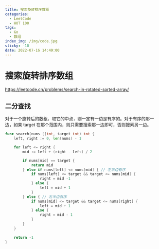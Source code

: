 ```yaml
---
title: 搜索旋转排序数组
categories:
  - LeetCode
  - HOT 100
tags:
  - Go
  - 数组
index_img: /img/code.jpg
sticky: -10
date: 2022-07-16 14:49:00
---
```


# 搜索旋转排序数组

https://leetcode.cn/problems/search-in-rotated-sorted-array/

## 二分查找

对于一个旋转后的数组，取它的中点，则一定有一边是有序的。对于有序的那一边，如果 target 在那个范围内，则只需要搜索那一边即可，否则搜索另一边。

```go
func search(nums []int, target int) int {
    left, right := 0, len(nums) - 1

    for left <= right {
        mid := left + (right - left) / 2

        if nums[mid] == target {
            return mid
        } else if nums[left] <= nums[mid] { // 左半边有序
            if nums[left] <= target && target <= nums[mid] {
                right = mid -1
            } else {
                left = mid + 1
            }
        } else { // 右半边有序
            if nums[mid] <= target && target <= nums[right] {
                left = mid + 1
            } else {
                right = mid - 1
            }
        }
    }
    
    return -1
}
```